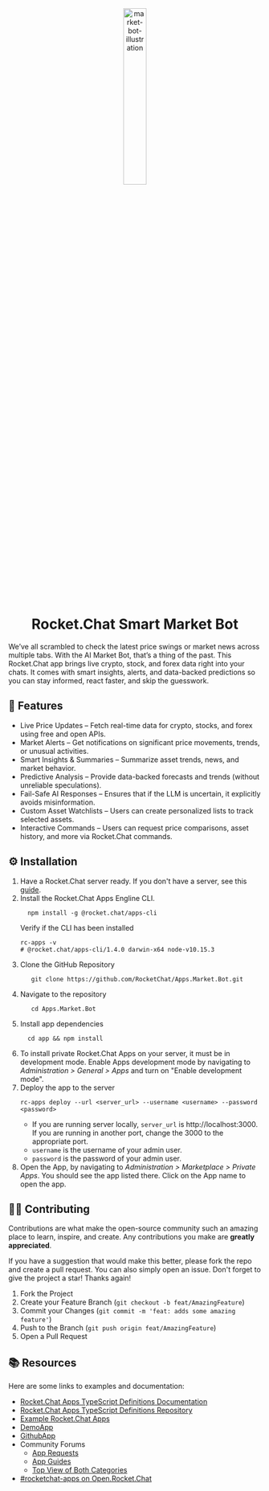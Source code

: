 <div align="center">
  <img width=30% src="https://github.com/user-attachments/assets/a92f27b9-5101-4725-8311-a0e6ada0edc7" alt="market-bot-illustration">
</div>

<h1 align="center">Rocket.Chat Smart Market Bot</h1>

We’ve all scrambled to check the latest price swings or market news across multiple tabs. With the AI Market Bot, that’s a thing of the past. This Rocket.Chat app brings live crypto, stock, and forex data right into your chats. It comes with smart insights, alerts, and data-backed predictions so you can stay informed, react faster, and skip the guesswork.

<h2>🚀 Features</h2>
<ul>
  <li>Live Price Updates – Fetch real-time data for crypto, stocks, and forex using free and open APIs.</li>
  <li>Market Alerts – Get notifications on significant price movements, trends, or unusual activities.</li>
  <li>Smart Insights & Summaries – Summarize asset trends, news, and market behavior.</li>
  <li>Predictive Analysis – Provide data-backed forecasts and trends (without unreliable speculations).</li>
  <li>Fail-Safe AI Responses – Ensures that if the LLM is uncertain, it explicitly avoids misinformation.</li>
  <li>Custom Asset Watchlists – Users can create personalized lists to track selected assets.</li>
  <li>Interactive Commands – Users can request price comparisons, asset history, and more via Rocket.Chat commands.</li>
</ul>


<h2 >⚙️ Installation </h2>

<ol>
  <li>Have a Rocket.Chat server ready. If you don't have a server, see this <a href="https://developer.rocket.chat/v1/docs/server-environment-setup">guide</a>.</li> 
  <li>Install the Rocket.Chat Apps Engline CLI. 
  
  ``` 
    npm install -g @rocket.chat/apps-cli
  ```
  
  Verify if the CLI has been installed 
  
  ```
  rc-apps -v
# @rocket.chat/apps-cli/1.4.0 darwin-x64 node-v10.15.3
  ```
  </li>
  <li>Clone the GitHub Repository</li>
    
 ```
    git clone https://github.com/RocketChat/Apps.Market.Bot.git
 ```
  <li>Navigate to the repository</li>
    
 ```
    cd Apps.Market.Bot
 ```
  
  <li>Install app dependencies</li>
  
  ```
    cd app && npm install
  ```
  
  <li>To install private Rocket.Chat Apps on your server, it must be in development mode. Enable Apps development mode by navigating to <i>Administration > General > Apps</i> and turn on "Enable development mode".</li>
  
  <li>Deploy the app to the server </li>
  
  ```
  rc-apps deploy --url <server_url> --username <username> --password <password>
  ```
  
  - If you are running server locally, `server_url` is http://localhost:3000. If you are running in another port, change the 3000 to the appropriate port.
  - `username` is the username of your admin user.
  - `password` is the password of your admin user.

  <li> Open the App, by navigating to <i>Administration > Marketplace > Private Apps</i>. You should see the app listed there. Click on the App name to open the app.</li>

</ol>

## 🧑‍💻 Contributing

Contributions are what make the open-source community such an amazing place to learn, inspire, and create. Any contributions you make are **greatly appreciated**.

If you have a suggestion that would make this better, please fork the repo and create a pull request. You can also simply open an issue.
Don't forget to give the project a star! Thanks again!

1. Fork the Project
2. Create your Feature Branch (`git checkout -b feat/AmazingFeature`)
3. Commit your Changes (`git commit -m 'feat: adds some amazing feature'`)
4. Push to the Branch (`git push origin feat/AmazingFeature`)
5. Open a Pull Request

## 📚 Resources

Here are some links to examples and documentation:

- [Rocket.Chat Apps TypeScript Definitions Documentation](https://rocketchat.github.io/Rocket.Chat.Apps-engine/)
- [Rocket.Chat Apps TypeScript Definitions Repository](https://github.com/RocketChat/Rocket.Chat.Apps-engine)
- [Example Rocket.Chat Apps](https://github.com/graywolf336/RocketChatApps)
- [DemoApp](https://github.com/RocketChat/Rocket.Chat.Demo.App)
- [GithubApp](https://github.com/RocketChat/Apps.Github22)
- Community Forums
  - [App Requests](https://forums.rocket.chat/c/rocket-chat-apps/requests)
  - [App Guides](https://forums.rocket.chat/c/rocket-chat-apps/guides)
  - [Top View of Both Categories](https://forums.rocket.chat/c/rocket-chat-apps)
- [#rocketchat-apps on Open.Rocket.Chat](https://open.rocket.chat/channel/rocketchat-apps)


